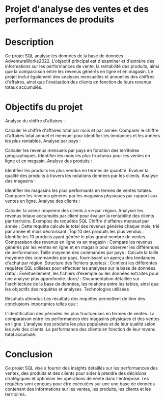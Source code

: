 # Projet d'analyse des ventes et des performances de produits
# Description 
Ce projet SQL analyse les données de la base de données AdventureWorks2022. L'objectif principal est d'examiner et d'extraire des informations sur les performances de vente, la rentabilité des produits, ainsi que la comparaison entre les revenus générés en ligne et en magasin. Le projet inclut également des analyses mensuelles et annuelles des chiffres d'affaires, ainsi que l'évaluation des clients en fonction de leurs revenus totaux accumulés.
#  Objectifs du projet
Analyse du chiffre d'affaires :

Calculer le chiffre d'affaires total par mois et par année.
Comparer le chiffre d'affaires total annuel et mensuel pour identifier les tendances et les années les plus rentables.
Analyse par pays :

Calculer les revenus mensuels par pays en fonction des territoires géographiques.
Identifier les mois les plus fructueux pour les ventes en ligne et en magasin.
Analyse des produits :

Identifier les produits les plus vendus en termes de quantité.
Évaluer la qualité des produits à travers les notations données par les clients.
Analyse des magasins :

Identifier les magasins les plus performants en termes de ventes totales.
Comparer les revenus générés par les magasins physiques par rapport aux ventes en ligne.
Analyse des clients :

Calculer la valeur moyenne des clients à vie par région.
Analyser les revenus totaux accumulés par client pour évaluer la rentabilité des clients par territoire.
Exemples de requêtes SQL
Chiffre d'affaires mensuel par année : Cette requête calcule le total des revenus générés chaque mois, trié par année et mois décroissant.
Top 10 des produits les plus vendus : Identifie les 10 produits ayant généré le plus grand nombre de ventes.
Comparaison des revenus en ligne vs en magasin : Compare les revenus générés par les ventes en ligne et en magasin pour observer les différences de performance.
Taille moyenne des commandes par pays : Calcule la taille moyenne des commandes par pays, fournissant un aperçu des tendances d'achat par région.
Structure des fichiers
queries/ : Contient les différentes requêtes SQL utilisées pour effectuer les analyses sur la base de données.
data/ : Éventuellement, les fichiers d'exemple ou les données extraites pour une analyse plus approfondie.
docs/ : Documentation détaillée sur l'architecture de la base de données, les relations entre les tables, ainsi que les objectifs des requêtes et analyses.
Technologies utilisées

Résultats attendus
Les résultats des requêtes permettent de tirer des conclusions importantes telles que :

L'identification des périodes les plus fructueuses en termes de ventes.
La comparaison entre les performances des magasins physiques et des ventes en ligne.
L'analyse des produits les plus populaires et de leur qualité selon les avis des clients.
La performance des clients en fonction de leur revenu total accumulé.

# Conclusion
Ce projet SQL vise à fournir des insights détaillés sur les performances des ventes, des produits et des clients pour aider à prendre des décisions stratégiques et optimiser les opérations de vente dans l'entreprise. Les requêtes sont conçues pour être exécutées sur une  une base de données  contenant des informations sur les ventes, les produits, les clients et les territoires.

